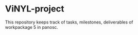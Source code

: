 # ViNYL-project
This repository keeps track of tasks, milestones, deliverables of workpackage 5 in panosc.
